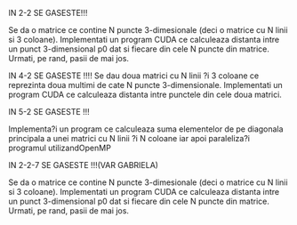 IN 2-2 SE GASESTE!!!

Se da o matrice ce contine N puncte 3-dimesionale (deci o matrice cu
N linii si 3 coloane). Implementati un program CUDA ce calculeaza distanta
intre un punct 3-dimensional p0 dat si fiecare din cele N puncte din matrice.
Urmati, pe rand, pasii de mai jos.

IN 4-2 SE GASESTE !!!!
Se dau doua matrici cu N linii ?i 3 coloane ce reprezinta doua multimi
de cate N puncte 3-dimensionale. Implementati un program CUDA ce calculeaza
distanta intre punctele din cele doua matrici.

IN 5-2 SE GASESTE !!! 


Implementa?i un program ce calculeaza suma elementelor de pe diagonala
principala a unei matrici cu N linii ?i N coloane iar apoi paraleliza?i
programul utilizandOpenMP



IN 2-2-7 SE GASESTE !!!(VAR GABRIELA)

Se da o matrice ce contine N puncte 3-dimesionale (deci o matrice cu N linii si 3 coloane). Implementati un program CUDA ce calculeaza distanta intre un punct 3-dimensional p0 dat si fiecare din cele N puncte din matrice. Urmati, pe rand, pasii de mai jos.
